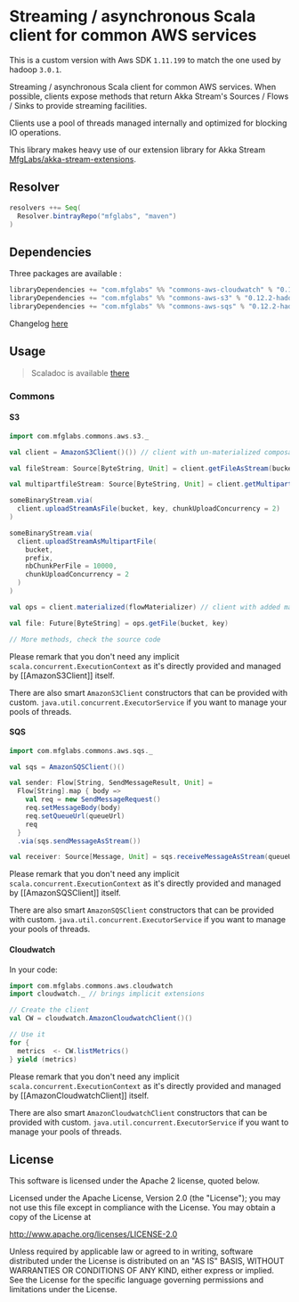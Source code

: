 # Streaming / asynchronous Scala client for common AWS services

This is a custom version with Aws SDK `1.11.199` to match the one used by hadoop `3.0.1`.

Streaming / asynchronous Scala client for common AWS services.
When possible, clients expose methods that return Akka Stream's Sources / Flows / Sinks to provide streaming facilities.

Clients use a pool of threads managed internally and optimized for blocking IO operations.

This library makes heavy use of our extension library for Akka Stream
[MfgLabs/akka-stream-extensions](https://github.com/MfgLabs/akka-stream-extensions).

## Resolver

```scala
resolvers ++= Seq(
  Resolver.bintrayRepo("mfglabs", "maven")
)
```

## Dependencies

Three packages are available :
```scala
libraryDependencies += "com.mfglabs" %% "commons-aws-cloudwatch" % "0.12.2-hadoop-3.0.1"
libraryDependencies += "com.mfglabs" %% "commons-aws-s3" % "0.12.2-hadoop-3.0.1"
libraryDependencies += "com.mfglabs" %% "commons-aws-sqs" % "0.12.2-hadoop-3.0.1"
```

Changelog [here](CHANGELOG.md)

## Usage

> Scaladoc is available [there](http://mfglabs.github.io/commons-aws/api/0.12.2-hadoop-3.0.1/)

### Commons

#### S3

```scala
import com.mfglabs.commons.aws.s3._

val client = AmazonS3Client()()) // client with un-materialized composable Source / Flow / Sink

val fileStream: Source[ByteString, Unit] = client.getFileAsStream(bucket, key)

val multipartfileStream: Source[ByteString, Unit] = client.getMultipartFileAsStream(bucket, prefix)

someBinaryStream.via(
  client.uploadStreamAsFile(bucket, key, chunkUploadConcurrency = 2)
)

someBinaryStream.via(
  client.uploadStreamAsMultipartFile(
    bucket,
    prefix,
    nbChunkPerFile = 10000,
    chunkUploadConcurrency = 2
  )
)

val ops = client.materialized(flowMaterializer) // client with added materialized methods

val file: Future[ByteString] = ops.getFile(bucket, key)

// More methods, check the source code
```

Please remark that you don't need any implicit `scala.concurrent.ExecutionContext` as it's directly provided
and managed by [[AmazonS3Client]] itself.

There are also smart `AmazonS3Client` constructors that can be provided with custom.
`java.util.concurrent.ExecutorService` if you want to manage your pools of threads.


#### SQS

```scala
import com.mfglabs.commons.aws.sqs._

val sqs = AmazonSQSClient()()

val sender: Flow[String, SendMessageResult, Unit] =
  Flow[String].map { body =>
    val req = new SendMessageRequest()
    req.setMessageBody(body)
    req.setQueueUrl(queueUrl)
    req
  }
  .via(sqs.sendMessageAsStream())

val receiver: Source[Message, Unit] = sqs.receiveMessageAsStream(queueUrl, autoAck = false)
```

Please remark that you don't need any implicit `scala.concurrent.ExecutionContext` as it's directly provided
and managed by [[AmazonSQSClient]] itself.

There are also smart `AmazonSQSClient` constructors that can be provided with custom.
`java.util.concurrent.ExecutorService` if you want to manage your pools of threads.

#### Cloudwatch

In your code:

```scala
import com.mfglabs.commons.aws.cloudwatch
import cloudwatch._ // brings implicit extensions

// Create the client
val CW = cloudwatch.AmazonCloudwatchClient()()

// Use it
for {
  metrics  <- CW.listMetrics()
} yield (metrics)
```

Please remark that you don't need any implicit `scala.concurrent.ExecutionContext` as it's directly provided
and managed by [[AmazonCloudwatchClient]] itself.

There are also smart `AmazonCloudwatchClient` constructors that can be provided with custom.
`java.util.concurrent.ExecutorService` if you want to manage your pools of threads.

## License

This software is licensed under the Apache 2 license, quoted below.

Licensed under the Apache License, Version 2.0 (the "License"); you may not use this file except in compliance with the License. You may obtain a copy of the License at

http://www.apache.org/licenses/LICENSE-2.0

Unless required by applicable law or agreed to in writing, software distributed under the License is distributed on an "AS IS" BASIS, WITHOUT WARRANTIES OR CONDITIONS OF ANY KIND, either express or implied. See the License for the specific language governing permissions and limitations under the License.
